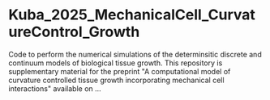 # Kuba_2025_MechanicalCell_CurvatureControl_Growth

Code to perform the numerical simulations of the determinsitic discrete and continuum models of biological tissue growth. This repository is supplementary material for the preprint "A computational model of curvature controlled tissue growth incorporating mechanical cell interactions" available on ...

